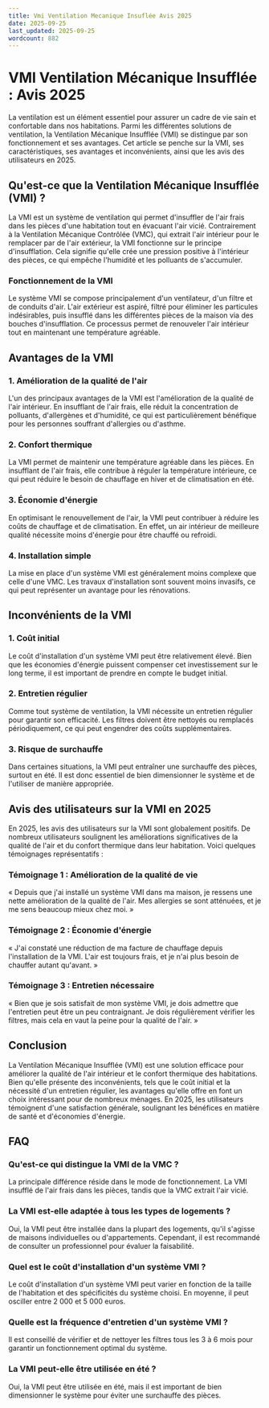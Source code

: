 ```yaml
---
title: Vmi Ventilation Mecanique Insuflée Avis 2025
date: 2025-09-25
last_updated: 2025-09-25
wordcount: 882
---
```


# VMI Ventilation Mécanique Insufflée : Avis 2025

La ventilation est un élément essentiel pour assurer un cadre de vie sain et confortable dans nos habitations. Parmi les différentes solutions de ventilation, la Ventilation Mécanique Insufflée (VMI) se distingue par son fonctionnement et ses avantages. Cet article se penche sur la VMI, ses caractéristiques, ses avantages et inconvénients, ainsi que les avis des utilisateurs en 2025.

## Qu'est-ce que la Ventilation Mécanique Insufflée (VMI) ?

La VMI est un système de ventilation qui permet d'insuffler de l'air frais dans les pièces d'une habitation tout en évacuant l'air vicié. Contrairement à la Ventilation Mécanique Contrôlée (VMC), qui extrait l'air intérieur pour le remplacer par de l'air extérieur, la VMI fonctionne sur le principe d'insufflation. Cela signifie qu'elle crée une pression positive à l'intérieur des pièces, ce qui empêche l'humidité et les polluants de s'accumuler.

### Fonctionnement de la VMI

Le système VMI se compose principalement d'un ventilateur, d'un filtre et de conduits d'air. L'air extérieur est aspiré, filtré pour éliminer les particules indésirables, puis insufflé dans les différentes pièces de la maison via des bouches d'insufflation. Ce processus permet de renouveler l'air intérieur tout en maintenant une température agréable.

## Avantages de la VMI

### 1. Amélioration de la qualité de l'air

L'un des principaux avantages de la VMI est l'amélioration de la qualité de l'air intérieur. En insufflant de l'air frais, elle réduit la concentration de polluants, d'allergènes et d'humidité, ce qui est particulièrement bénéfique pour les personnes souffrant d'allergies ou d'asthme.

### 2. Confort thermique

La VMI permet de maintenir une température agréable dans les pièces. En insufflant de l'air frais, elle contribue à réguler la température intérieure, ce qui peut réduire le besoin de chauffage en hiver et de climatisation en été.

### 3. Économie d'énergie

En optimisant le renouvellement de l'air, la VMI peut contribuer à réduire les coûts de chauffage et de climatisation. En effet, un air intérieur de meilleure qualité nécessite moins d'énergie pour être chauffé ou refroidi.

### 4. Installation simple

La mise en place d'un système VMI est généralement moins complexe que celle d'une VMC. Les travaux d'installation sont souvent moins invasifs, ce qui peut représenter un avantage pour les rénovations.

## Inconvénients de la VMI

### 1. Coût initial

Le coût d'installation d'un système VMI peut être relativement élevé. Bien que les économies d'énergie puissent compenser cet investissement sur le long terme, il est important de prendre en compte le budget initial.

### 2. Entretien régulier

Comme tout système de ventilation, la VMI nécessite un entretien régulier pour garantir son efficacité. Les filtres doivent être nettoyés ou remplacés périodiquement, ce qui peut engendrer des coûts supplémentaires.

### 3. Risque de surchauffe

Dans certaines situations, la VMI peut entraîner une surchauffe des pièces, surtout en été. Il est donc essentiel de bien dimensionner le système et de l'utiliser de manière appropriée.

## Avis des utilisateurs sur la VMI en 2025

En 2025, les avis des utilisateurs sur la VMI sont globalement positifs. De nombreux utilisateurs soulignent les améliorations significatives de la qualité de l'air et du confort thermique dans leur habitation. Voici quelques témoignages représentatifs :

### Témoignage 1 : Amélioration de la qualité de vie

« Depuis que j'ai installé un système VMI dans ma maison, je ressens une nette amélioration de la qualité de l'air. Mes allergies se sont atténuées, et je me sens beaucoup mieux chez moi. »

### Témoignage 2 : Économie d'énergie

« J'ai constaté une réduction de ma facture de chauffage depuis l'installation de la VMI. L'air est toujours frais, et je n'ai plus besoin de chauffer autant qu'avant. »

### Témoignage 3 : Entretien nécessaire

« Bien que je sois satisfait de mon système VMI, je dois admettre que l'entretien peut être un peu contraignant. Je dois régulièrement vérifier les filtres, mais cela en vaut la peine pour la qualité de l'air. »

## Conclusion

La Ventilation Mécanique Insufflée (VMI) est une solution efficace pour améliorer la qualité de l'air intérieur et le confort thermique des habitations. Bien qu'elle présente des inconvénients, tels que le coût initial et la nécessité d'un entretien régulier, les avantages qu'elle offre en font un choix intéressant pour de nombreux ménages. En 2025, les utilisateurs témoignent d'une satisfaction générale, soulignant les bénéfices en matière de santé et d'économies d'énergie.

## FAQ

### Qu'est-ce qui distingue la VMI de la VMC ?

La principale différence réside dans le mode de fonctionnement. La VMI insufflé de l'air frais dans les pièces, tandis que la VMC extrait l'air vicié.

### La VMI est-elle adaptée à tous les types de logements ?

Oui, la VMI peut être installée dans la plupart des logements, qu'il s'agisse de maisons individuelles ou d'appartements. Cependant, il est recommandé de consulter un professionnel pour évaluer la faisabilité.

### Quel est le coût d'installation d'un système VMI ?

Le coût d'installation d'un système VMI peut varier en fonction de la taille de l'habitation et des spécificités du système choisi. En moyenne, il peut osciller entre 2 000 et 5 000 euros.

### Quelle est la fréquence d'entretien d'un système VMI ?

Il est conseillé de vérifier et de nettoyer les filtres tous les 3 à 6 mois pour garantir un fonctionnement optimal du système.

### La VMI peut-elle être utilisée en été ?

Oui, la VMI peut être utilisée en été, mais il est important de bien dimensionner le système pour éviter une surchauffe des pièces.